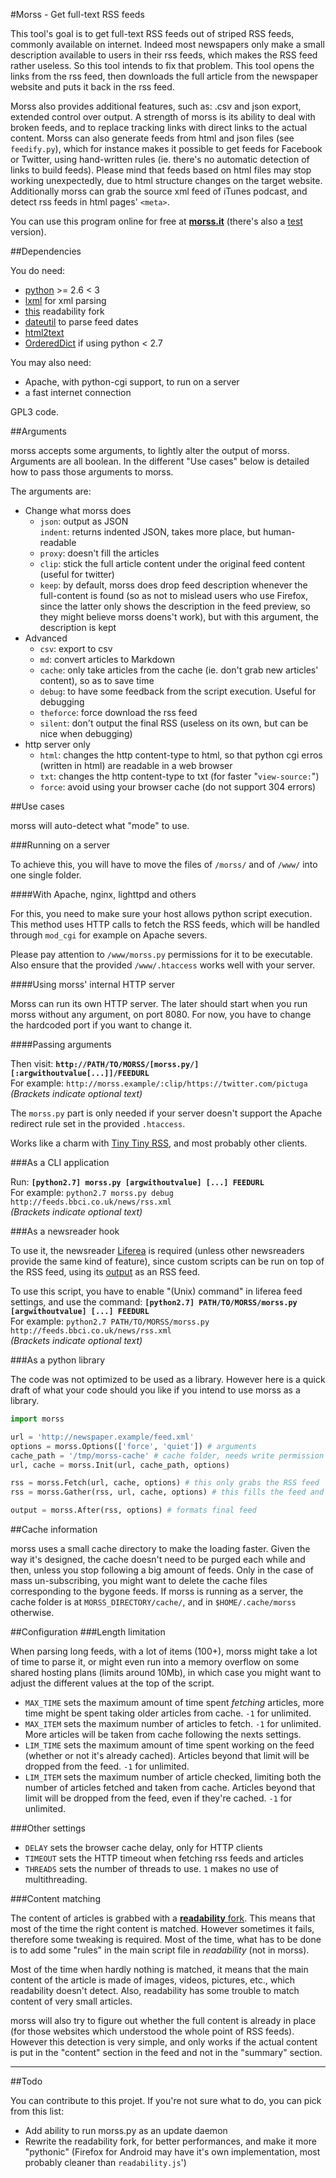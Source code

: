 #Morss - Get full-text RSS feeds

This tool's goal is to get full-text RSS feeds out of striped RSS feeds, commonly available on internet. Indeed most newspapers only make a small description available to users in their rss feeds, which makes the RSS feed rather useless. So this tool intends to fix that problem.
This tool opens the links from the rss feed, then downloads the full article from the newspaper website and puts it back in the rss feed.

Morss also provides additional features, such as: .csv and json export, extended control over output. A strength of morss is its ability to deal with broken feeds, and to replace tracking links with direct links to the actual content.
Morss can also generate feeds from html and json files (see `feedify.py`), which for instance makes it possible to get feeds for Facebook or Twitter, using hand-written rules (ie. there's no automatic detection of links to build feeds). Please mind that feeds based on html files may stop working unexpectedly, due to html structure changes on the target website.
Additionally morss can grab the source xml feed of iTunes podcast, and detect rss feeds in html pages' `<meta>`.

You can use this program online for free at **[morss.it](http://morss.it/)** (there's also a [test](http://test.morss.it/) version).

##Dependencies

You do need:
- [python](http://www.python.org/) >= 2.6 < 3
- [lxml](http://lxml.de/) for xml parsing
- [this](https://github.com/buriy/python-readability) readability fork
- [dateutil](http://labix.org/python-dateutil) to parse feed dates
- [html2text](http://www.aaronsw.com/2002/html2text/)
- [OrderedDict](https://pypi.python.org/pypi/ordereddict) if using python < 2.7

You may also need:
- Apache, with python-cgi support, to run on a server
- a fast internet connection

GPL3 code.

##Arguments

morss accepts some arguments, to lightly alter the output of morss. Arguments are all boolean. In the different "Use cases" below is detailed how to pass those arguments to morss.

The arguments are:

- Change what morss does
	- `json`: output as JSON  
	`indent`: returns indented JSON, takes more place, but human-readable
	- `proxy`: doesn't fill the articles
	- `clip`: stick the full article content under the original feed content (useful for twitter)
	- `keep`: by default, morss does drop feed description whenever the full-content is found (so as not to mislead users who use Firefox, since the latter only shows the description in the feed preview, so they might believe morss doens't work), but with this argument, the description is kept
- Advanced
	- `csv`: export to csv
	- `md`: convert articles to Markdown
	- `cache`: only take articles from the cache (ie. don't grab new articles' content), so as to save time
	- `debug`: to have some feedback from the script execution. Useful for debugging
	- `theforce`: force download the rss feed
	- `silent`: don't output the final RSS (useless on its own, but can be nice when debugging)
- http server only
	- `html`: changes the http content-type to html, so that python cgi erros (written in html) are readable in a web browser
	- `txt`: changes the http content-type to txt (for faster "`view-source:`")
	- `force`: avoid using your browser cache (do not support 304 errors)

##Use cases

morss will auto-detect what "mode" to use.

###Running on a server

To achieve this, you will have to move the files of `/morss/` and of `/www/` into one single folder.

####With Apache, nginx, lighttpd and others

For this, you need to make sure your host allows python script execution. This method uses HTTP calls to fetch the RSS feeds, which will be handled through `mod_cgi` for example on Apache severs.

Please pay attention to `/www/morss.py` permissions for it to be executable. Also ensure that the provided `/www/.htaccess` works well with your server.

####Using morss' internal HTTP server

Morss can run its own HTTP server. The later should start when you run morss without any argument, on port 8080. For now, you have to change the hardcoded port if you want to change it.

####Passing arguments

Then visit: **`http://PATH/TO/MORSS/[morss.py/][:argwithoutvalue[...]]/FEEDURL`**  
For example: `http://morss.example/:clip/https://twitter.com/pictuga`  
*(Brackets indicate optional text)*

The `morss.py` part is only needed if your server doesn't support the Apache redirect rule set in the provided `.htaccess`.

Works like a charm with [Tiny Tiny RSS](http://tt-rss.org/redmine/projects/tt-rss/wiki), and most probably other clients.

###As a CLI application

Run: **`[python2.7] morss.py [argwithoutvalue] [...] FEEDURL`**  
For example: `python2.7 morss.py debug http://feeds.bbci.co.uk/news/rss.xml`  
*(Brackets indicate optional text)*

###As a newsreader hook

To use it, the newsreader [Liferea](http://lzone.de/liferea/) is required (unless other newsreaders provide the same kind of feature), since custom scripts can be run on top of the RSS feed, using its [output](http://lzone.de/liferea/scraping.htm) as an RSS feed.

To use this script, you have to enable "(Unix) command" in liferea feed settings, and use the command: **`[python2.7] PATH/TO/MORSS/morss.py [argwithoutvalue] [...] FEEDURL`**  
For example: `python2.7 PATH/TO/MORSS/morss.py http://feeds.bbci.co.uk/news/rss.xml`  
*(Brackets indicate optional text)*

###As a python library

The code was not optimized to be used as a library. However here is a quick draft of what your code should you like if you intend to use morss as a library.

```python
import morss

url = 'http://newspaper.example/feed.xml'
options = morss.Options(['force', 'quiet']) # arguments
cache_path = '/tmp/morss-cache' # cache folder, needs write permission
url, cache = morss.Init(url, cache_path, options)

rss = morss.Fetch(url, cache, options) # this only grabs the RSS feed
rss = morss.Gather(rss, url, cache, options) # this fills the feed and cleans it up

output = morss.After(rss, options) # formats final feed
```

##Cache information

morss uses a small cache directory to make the loading faster. Given the way it's designed, the cache doesn't need to be purged each while and then, unless you stop following a big amount of feeds. Only in the case of mass un-subscribing, you might want to delete the cache files corresponding to the bygone feeds. If morss is running as a server, the cache folder is at `MORSS_DIRECTORY/cache/`, and in `$HOME/.cache/morss` otherwise.

##Configuration
###Length limitation

When parsing long feeds, with a lot of items (100+), morss might take a lot of time to parse it, or might even run into a memory overflow on some shared hosting plans (limits around 10Mb), in which case you might want to adjust the different values at the top of the script.

- `MAX_TIME` sets the maximum amount of time spent *fetching* articles, more time might be spent taking older articles from cache. `-1` for unlimited.
- `MAX_ITEM` sets the maximum number of articles to fetch. `-1` for unlimited. More articles will be taken from cache following the nexts settings.
- `LIM_TIME` sets the maximum amount of time spent working on the feed (whether or not it's already cached). Articles beyond that limit will be dropped from the feed. `-1` for unlimited.
- `LIM_ITEM` sets the maximum number of article checked, limiting both the number of articles fetched and taken from cache. Articles beyond that limit will be dropped from the feed, even if they're cached. `-1` for unlimited.

###Other settings

- `DELAY` sets the browser cache delay, only for HTTP clients
- `TIMEOUT` sets the HTTP timeout when fetching rss feeds and articles
- `THREADS` sets the number of threads to use. `1` makes no use of multithreading.

###Content matching

The content of articles is grabbed with a [**readability** fork](https://github.com/buriy/python-readability). This means that most of the time the right content is matched. However sometimes it fails, therefore some tweaking is required. Most of the time, what has to be done is to add some "rules" in the main script file in *readability* (not in morss).

Most of the time when hardly nothing is matched, it means that the main content of the article is made of images, videos, pictures, etc., which readability doesn't detect. Also, readability has some trouble to match content of very small articles.

morss will also try to figure out whether the full content is already in place (for those websites which understood the whole point of RSS feeds). However this detection is very simple, and only works if the actual content is put in the "content" section in the feed and not in the "summary" section.

***

##Todo

You can contribute to this projet. If you're not sure what to do, you can pick from this list:

- Add ability to run morss.py as an update daemon
- Rewrite the readability fork, for better performances, and make it more "pythonic" (Firefox for Android may have it's own implementation, most probably cleaner than `readability.js`')
